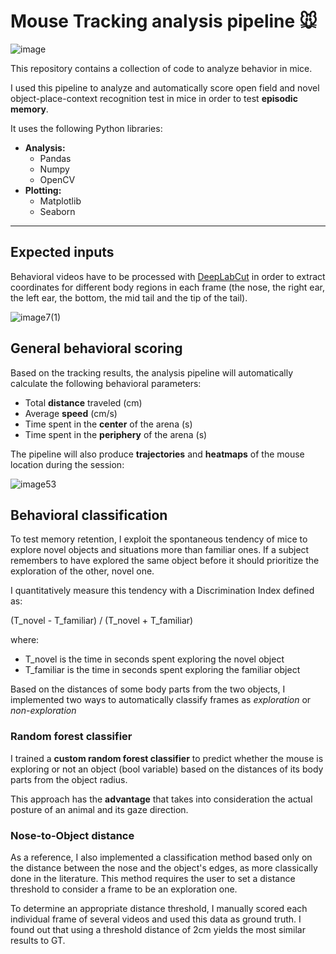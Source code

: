 # Mouse Tracking analysis pipeline 🐭

![image](https://user-images.githubusercontent.com/39329654/190141860-e2b390ab-eaeb-4f9a-b0bd-56c53eed8ffd.png)

This repository contains a collection of code to analyze behavior in mice.

I used this pipeline to analyze and automatically score open field and novel object-place-context recognition test in mice in order to test **episodic memory**.

It uses the following Python libraries:

- **Analysis:**
  - Pandas
  - Numpy
  - OpenCV
- **Plotting:**
  - Matplotlib
  - Seaborn

---

## Expected inputs

Behavioral videos have to be processed with [DeepLabCut](https://github.com/DeepLabCut/DeepLabCut) in order to extract coordinates for different body regions in each frame (the nose, the right ear, the left ear, the bottom, the mid tail and the tip of the tail).

![image7(1)](https://user-images.githubusercontent.com/39329654/190140101-2f009568-5188-4c5a-9b95-da4f758b0745.gif)

## General behavioral scoring

Based on the tracking results, the analysis pipeline will automatically calculate the following behavioral parameters:

- Total **distance** traveled (cm)
- Average **speed** (cm/s)
- Time spent in the **center** of the arena (s)
- Time spent in the **periphery** of the arena (s)

The pipeline will also produce **trajectories** and **heatmaps** of the mouse location during the session:

![image53](https://user-images.githubusercontent.com/39329654/190144950-05b06f9f-7256-41de-bdbf-2016f18a3cd2.png)

## Behavioral classification

To test memory retention, I exploit the spontaneous tendency of mice to explore novel objects and situations more than familiar ones. If a subject remembers to have explored the same object before it should prioritize the exploration of the other, novel one.

I quantitatively measure this tendency with a Discrimination Index defined as:

(T_novel - T_familiar) / (T_novel + T_familiar)

where:

- T_novel is the time in seconds spent exploring the novel object
- T_familiar is the time in seconds spent exploring the familiar object

Based on the distances of some body parts from the two objects, I implemented two ways to automatically classify frames as *exploration* or *non-exploration*

### Random forest classifier

I trained a **custom random forest classifier** to predict whether the mouse is exploring or not an object (bool variable) based on the distances of its body parts from the object radius.

This approach has the **advantage** that takes into consideration the actual posture of an animal and its gaze direction.

### Nose-to-Object distance

As a reference, I also implemented a classification method based only on the distance between the nose and the object's edges, as more classically done in the literature. This method requires the user to set a distance threshold to consider a frame to be an exploration one.

To determine an appropriate distance threshold, I manually scored each individual frame of several videos and used this data as ground truth. I found out that using a threshold distance of 2cm yields the most similar results to GT.
